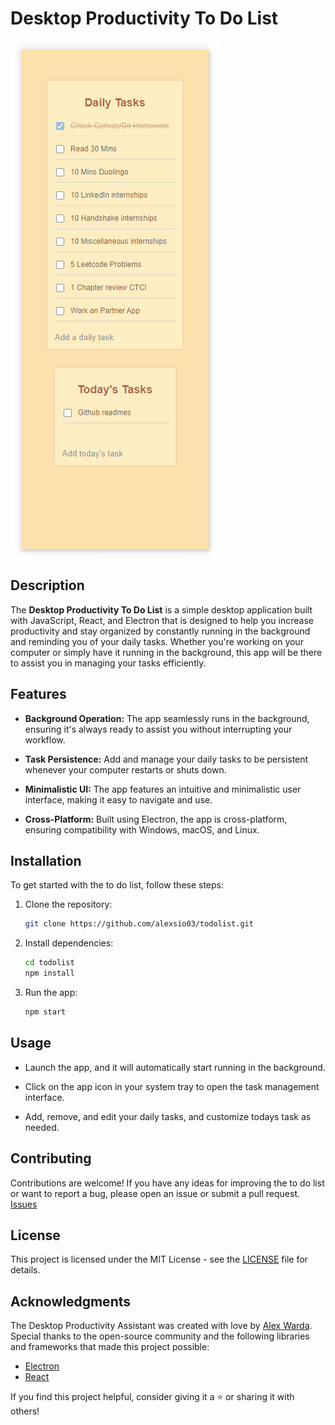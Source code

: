 # Desktop Productivity To Do List

![App Screenshot](todolistscreenshot.png)

## Description

The **Desktop Productivity To Do List** is a simple desktop application built with JavaScript, React, and Electron that is designed to help you increase productivity and stay organized by constantly running in the background and reminding you of your daily tasks. Whether you're working on your computer or simply have it running in the background, this app will be there to assist you in managing your tasks efficiently.

## Features

- **Background Operation:** The app seamlessly runs in the background, ensuring it's always ready to assist you without interrupting your workflow.

- **Task Persistence:** Add and manage your daily tasks to be persistent whenever your computer restarts or shuts down.

- **Minimalistic UI:** The app features an intuitive and minimalistic user interface, making it easy to navigate and use.

- **Cross-Platform:** Built using Electron, the app is cross-platform, ensuring compatibility with Windows, macOS, and Linux.

## Installation

To get started with the to do list, follow these steps:

1. Clone the repository:

   ```bash
   git clone https://github.com/alexsio03/todolist.git

2. Install dependencies:

   ```bash
   cd todolist
   npm install

3. Run the app:
   ```bash
   npm start

## Usage

- Launch the app, and it will automatically start running in the background.

- Click on the app icon in your system tray to open the task management interface.

- Add, remove, and edit your daily tasks, and customize todays task as needed.

## Contributing

Contributions are welcome! If you have any ideas for improving the to do list or want to report a bug, please open an issue or submit a pull request. [Issues](https://github.com/alexsio03/todolist/issues)

## License

This project is licensed under the MIT License - see the [LICENSE](LICENSE) file for details.

## Acknowledgments

The Desktop Productivity Assistant was created with love by [Alex Warda](https://github.com/alexsio03). Special thanks to the open-source community and the following libraries and frameworks that made this project possible:

- [Electron](https://www.electronjs.org/)
- [React](https://reactjs.org/)

If you find this project helpful, consider giving it a ⭐️ or sharing it with others!

